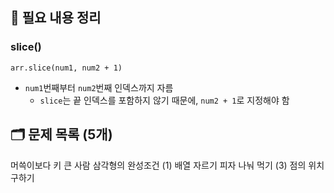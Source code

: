 <h2 id="📝-필요-내용-정리">📝 필요 내용 정리</h2>
<h3 id="slice">slice()</h3>
<p><code>arr.slice(num1, num2 + 1)</code></p>
<ul>
<li><code>num1</code>번째부터 <code>num2</code>번째 인덱스까지 자름<ul>
<li><code>slice</code>는 끝 인덱스를 포함하지 않기 때문에, <code>num2 + 1</code>로 지정해야 함</li>
</ul>
</li>
</ul>
<h2 id="🗂️-문제-목록-5개">🗂️ 문제 목록 (5개)</h2>
<p>머쓱이보다 키 큰 사람
삼각형의 완성조건 (1)
배열 자르기
피자 나눠 먹기 (3)
점의 위치 구하기</p>
